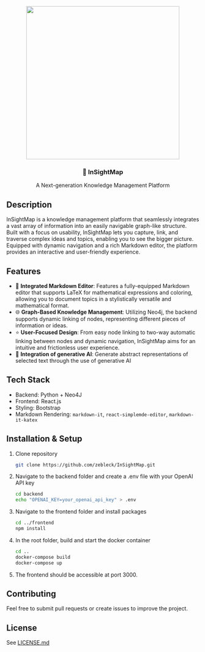 <p align="center">
  <img src="https://github.com/zebleck/InSightMap/assets/10833180/5943f178-d55d-40a7-ab52-1aa11f936b8a" height="400px" />
  
  
  <h3 align="center">🧠 InSightMap</h3>
  <p align="center">A Next-generation Knowledge Management Platform</p>
</p>

## Description

InSightMap is a knowledge management platform that seamlessly integrates a vast array of information into an easily navigable graph-like structure. Built with a focus on usability, InSightMap lets you capture, link, and traverse complex ideas and topics, enabling you to see the bigger picture. Equipped with dynamic navigation and a rich Markdown editor, the platform provides an interactive and user-friendly experience.

## Features

- 📝 **Integrated Markdown Editor**: Features a fully-equipped Markdown editor that supports LaTeX for mathematical expressions and coloring, allowing you to document topics in a stylistically versatile and mathematical format.
- 🌐 **Graph-Based Knowledge Management**: Utilizing Neo4j, the backend supports dynamic linking of nodes, representing different pieces of information or ideas.
- ⭐ **User-Focused Design**: From easy node linking to two-way automatic linking between nodes and dynamic navigation, InSightMap aims for an intuitive and frictionless user experience.
- 🤖 **Integration of generative AI**: Generate abstract representations of selected text through the use of generative AI

## Tech Stack

- Backend: Python + Neo4J
- Frontend: React.js
- Styling: Bootstrap
- Markdown Rendering: `markdown-it`, `react-simplemde-editor`, `markdown-it-katex`

## Installation & Setup

1. Clone repository
   ```bash
   git clone https://github.com/zebleck/InSightMap.git
   ```
1. Navigate to the backend folder and create a .env file with your OpenAI API key
   ```bash
   cd backend
   echo "OPENAI_KEY=your_openai_api_key" > .env
   ```
3. Navigate to the frontend folder and install packages
   ```bash
   cd ../frontend
   npm install
   ```
4. In the root folder, build and start the docker container
   ```bash
   cd ..
   docker-compose build
   docker-compose up
   ```
5. The frontend should be accessible at port 3000.

## Contributing

Feel free to submit pull requests or create issues to improve the project.

## License

See [LICENSE.md](LICENSE.md)
